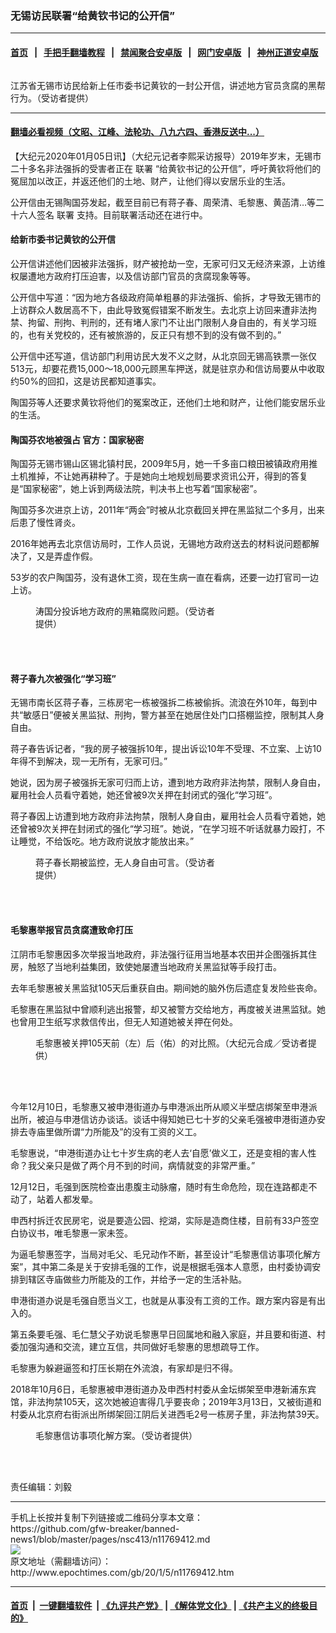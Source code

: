 ### 无锡访民联署“给黄钦书记的公开信”
------------------------

#### [首页](https://github.com/gfw-breaker/banned-news1/blob/master/README.md) &nbsp;&nbsp;|&nbsp;&nbsp; [手把手翻墙教程](https://github.com/gfw-breaker/guides/wiki) &nbsp;&nbsp;|&nbsp;&nbsp; [禁闻聚合安卓版](https://github.com/gfw-breaker/bn-android) &nbsp;&nbsp;|&nbsp;&nbsp; [网门安卓版](https://github.com/oGate2/oGate) &nbsp;&nbsp;|&nbsp;&nbsp; [神州正道安卓版](https://github.com/SzzdOgate/update) 



<div><img alt="" class="aligncenter wp-post-image" src="http://i.epochtimes.com/assets/uploads/2020/01/e269c8c8ced63b0e542a3e28dbbd17d0-600x400.jpg"/>
<div class="red16 caption">
 <p>
  江苏省无锡市访民给新上任市委书记黄钦的一封公开信，讲述地方官员贪腐的黑帮行为。（受访者提供）
 </p>
</div>
</div><hr/>

#### [翻墙必看视频（文昭、江峰、法轮功、八九六四、香港反送中...）](https://github.com/gfw-breaker/banned-news1/blob/master/pages/link3.md)

<div><p>
 【大纪元2020年01月05日讯】（大纪元记者李熙采访报导）2019年岁末，无锡市二十多名非法强拆的受害者正在
 <ok href="http://www.epochtimes.com/gb/tag/%E8%81%94%E7%BD%B2.html">
  联署
 </ok>
 “给黄钦书记的公开信”，呼吁黄钦将他们的冤屈加以改正，并返还他们的土地、财产，让他们得以安居乐业的生活。
</p>
<p>
 公开信由无锡陶国芬发起，截至目前已有蒋子春、周荣清、毛黎惠、黄菡清…等二十六人签名
 <ok href="http://www.epochtimes.com/gb/tag/%E8%81%94%E7%BD%B2.html">
  联署
 </ok>
 支持。目前联署活动还在进行中。
</p>
<h4>
 给新市委书记黄钦的公开信
</h4>
<p>
 公开信讲述他们因被非法强拆，财产被抢劫一空，无家可归又无经济来源，上访维权屡遭地方政府打压迫害，以及信访部门官员的贪腐现象等等。
</p>
<p>
 公开信中写道：“因为地方各级政府简单粗暴的非法强拆、偷拆，才导致无锡市的上访群众人数居高不下，由此导致冤假错案不断发生。去北京上访回来遭非法拘禁、拘留、刑拘、判刑的，还有堵人家门不让出门限制人身自由的，有关学习班的，也有关党校的，还有被旅游的，反正只有想不到的没有做不到的。”
</p>
<p>
 公开信中还写道，信访部门利用访民大发不义之财，从北京回无锡高铁票一张仅513元，却要花费15,000～18,000元顾黑车押送，就是驻京办和信访局要从中收取约50%的回扣，这是访民都知道事实。
</p>
<p>
 陶国芬等人还要求黄钦将他们的冤案改正，还他们土地和财产，让他们能安居乐业的生活。
</p>
<h4>
 陶国芬农地被强占 官方：国家秘密
</h4>
<p>
 陶国芬无锡市锡山区锡北镇村民，2009年5月，她一千多亩口粮田被镇政府用推土机推掉，不让她再耕种了。于是她向土地规划局要求资讯公开，得到的答复是“国家秘密”，她上诉到两级法院，判决书上也写着“国家秘密”。
</p>
<p>
 陶国芬多次进京上访，2011年“两会”时被从北京截回关押在黑监狱二个多月，出来后患了慢性肾炎。
</p>
<p>
 2016年她再去北京信访局时，工作人员说，无锡地方政府送去的材料说问题都解决了，又是弄虚作假。
</p>
<p>
 53岁的农户陶国芬，没有退休工资，现在生病一直在看病，还要一边打官司一边上访。
</p>
<figure class="wp-caption aligncenter" id="attachment_11769470" style="width: 300px">
 <ok href="http://i.epochtimes.com/assets/uploads/2020/01/S__4775998-450x800.jpg">
  <img alt="" class="wp-image-11769470 size-small" src="http://i.epochtimes.com/assets/uploads/2020/01/S__4775998-450x800-300x533.jpg"/>
 </ok>
 <br/><figcaption class="wp-caption-text">
  涛国分投诉地方政府的黑箱腐败问题。（受访者提供）
 </figcaption><br/>
</figure><br/>
<h4>
 蒋子春九次被强化“学习班”
</h4>
<p>
 无锡市南长区蒋子春，三栋房宅一栋被强拆二栋被偷拆。流浪在外10年，每到中共“敏感日”便被关黑监狱、刑拘，警方甚至在她居住处门口搭棚监控，限制其人身自由。
</p>
<p>
 蒋子春告诉记者，“我的房子被强拆10年，提出诉讼10年不受理、不立案、上访10年得不到解决，现一无所有，无家可归。”
</p>
<p>
 她说，因为房子被强拆无家可归而上访，遭到地方政府非法拘禁，限制人身自由，雇用社会人员看守着她，她还曾被9次关押在封闭式的强化“学习班”。
</p>
<p>
 蒋子春因上访遭到地方政府非法拘禁，限制人身自由，雇用社会人员看守着她，她还曾被9次关押在封闭式的强化“学习班”。她说，“在学习班不听话就暴力殴打，不让睡觉，不给饭吃。地方政府说放才能放出来。”
</p>
<figure class="wp-caption aligncenter" id="attachment_11769476" style="width: 300px">
 <ok href="http://i.epochtimes.com/assets/uploads/2020/01/S__12247052-450x600.jpg">
  <img alt="" class="wp-image-11769476 size-small" src="http://i.epochtimes.com/assets/uploads/2020/01/S__12247052-450x600-300x400.jpg"/>
 </ok>
 <br/><figcaption class="wp-caption-text">
  蒋子春长期被监控，无人身自由可言。（受访者提供）
 </figcaption><br/>
</figure><br/>
<h4>
 毛黎惠举报官员贪腐遭致命打压
</h4>
<p>
 江阴市毛黎惠因多次举报当地政府，非法强行征用当地基本农田并企图强拆其住房，触怒了当地利益集团，致使她屡遭当地政府关黑监狱等手段打击。
</p>
<p>
 去年毛黎惠被关黑监狱105天后重获自由。期间她的脑外伤后遗症复发险些丧命。
</p>
<p>
 毛黎惠在黑监狱中曾顺利逃出报警，却又被警方交给地方，再度被关进黑监狱。她也曾用卫生纸写求救信传出，但无人知道她被关押在何处。
</p>
<figure class="wp-caption aligncenter" id="attachment_11769483" style="width: 450px">
 <ok href="http://i.epochtimes.com/assets/uploads/2020/01/S__10272774-600x414.jpg">
  <img alt="" class="size-medium wp-image-11769483" src="http://i.epochtimes.com/assets/uploads/2020/01/S__10272774-600x414-450x311.jpg"/>
 </ok>
 <br/><figcaption class="wp-caption-text">
  毛黎惠被关押105天前（左）后（佑）的对比照。（大纪元合成／受访者提供）
 </figcaption><br/>
</figure><br/>
<p>
 今年12月10日，毛黎惠又被申港街道办与申港派出所从顺义半壁店绑架至申港派出所，被迫与申港信访办谈话。谈话中得知她已七十岁的父亲毛强被申港街道办安排去寺庙里做所谓“力所能及”的没有工资的义工。
</p>
<p>
 毛黎惠说，“申港街道办让七十岁生病的老人去‘自愿’做义工，还是变相的害人性命？我父亲只是做了两个月不到的时间，病情就变的非常严重。”
</p>
<p>
 12月12日，毛强到医院检查出患腹主动脉瘤，随时有生命危险，现在连路都走不动了，站着人都发晕。
</p>
<p>
 申西村拆迁农民房宅，说是要造公园、挖湖，实际是造商住楼，目前有33户签空白协议书，唯毛黎惠一家未签。
</p>
<p>
 为逼毛黎惠签字，当局对毛父、毛兄动作不断，甚至设计“毛黎惠信访事项化解方案”，其中第二条是关于安排毛强的工作，说是根据毛强本人意愿，由村委协调安排到辖区寺庙做些力所能及的工作，并给予一定的生活补贴。
</p>
<p>
 申港街道办说是毛强自愿当义工，也就是从事没有工资的工作。跟方案内容是有出入的。
</p>
<p>
 第五条要毛强、毛仁慧父子劝说毛黎惠早日回属地和融入家庭，并且要和街道、村委加强沟通和交流，建立互信，共同做好毛黎惠的思想疏导工作。
</p>
<p>
 毛黎惠为躲避逼签和打压长期在外流浪，有家却是归不得。
</p>
<p>
 2018年10月6日，毛黎惠被申港街道办及申西村村委从金坛绑架至申港新浦东宾馆，非法拘禁105天，这次她被迫害得几乎要丧命；2019年3月13日，又被街道和村委从北京府右街派出所绑架回江阴后关进西毛2号一栋房子里，非法拘禁39天。
</p>
<figure class="wp-caption aligncenter" id="attachment_11769485" style="width: 300px">
 <ok href="http://i.epochtimes.com/assets/uploads/2020/01/S__13967378.jpg">
  <img alt="" class="wp-image-11769485 size-small" src="http://i.epochtimes.com/assets/uploads/2020/01/S__13967378-300x533.jpg"/>
 </ok>
 <br/><figcaption class="wp-caption-text">
  毛黎惠信访事项化解方案。（受访者提供）
 </figcaption><br/>
</figure><br/>
<p>
 责任编辑：刘毅
</p>
</div>
<hr/>
手机上长按并复制下列链接或二维码分享本文章：<br/>
https://github.com/gfw-breaker/banned-news1/blob/master/pages/nsc413/n11769412.md <br/>
<a href='https://github.com/gfw-breaker/banned-news1/blob/master/pages/nsc413/n11769412.md'><img src='https://github.com/gfw-breaker/banned-news1/blob/master/pages/nsc413/n11769412.md.png'/></a> <br/>
原文地址（需翻墙访问）：http://www.epochtimes.com/gb/20/1/5/n11769412.htm


------------------------
#### [首页](https://github.com/gfw-breaker/banned-news1/blob/master/README.md) &nbsp;|&nbsp; [一键翻墙软件](https://github.com/gfw-breaker/nogfw/blob/master/README.md) &nbsp;| [《九评共产党》](https://github.com/gfw-breaker/9ping.md/blob/master/README.md#九评之一评共产党是什么) | [《解体党文化》](https://github.com/gfw-breaker/jtdwh.md/blob/master/README.md) | [《共产主义的终极目的》](https://github.com/gfw-breaker/gczydzjmd.md/blob/master/README.md)


<img src='http://gfw-breaker.win/banned-news/pages/nsc413/n11769412.md' width='0px' height='0px'/>